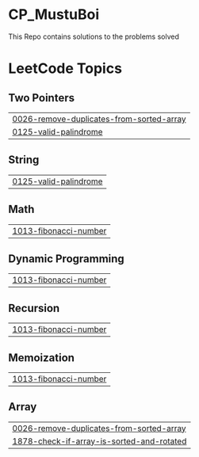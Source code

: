 # CP_MustuBoi
This Repo contains solutions to the problems solved

<!---LeetCode Topics Start-->
# LeetCode Topics
## Two Pointers
|  |
| ------- |
| [0026-remove-duplicates-from-sorted-array](https://github.com/MUSTUFA77/CP_MustuBoi/tree/master/0026-remove-duplicates-from-sorted-array) |
| [0125-valid-palindrome](https://github.com/MUSTUFA77/CP_MustuBoi/tree/master/0125-valid-palindrome) |
## String
|  |
| ------- |
| [0125-valid-palindrome](https://github.com/MUSTUFA77/CP_MustuBoi/tree/master/0125-valid-palindrome) |
## Math
|  |
| ------- |
| [1013-fibonacci-number](https://github.com/MUSTUFA77/CP_MustuBoi/tree/master/1013-fibonacci-number) |
## Dynamic Programming
|  |
| ------- |
| [1013-fibonacci-number](https://github.com/MUSTUFA77/CP_MustuBoi/tree/master/1013-fibonacci-number) |
## Recursion
|  |
| ------- |
| [1013-fibonacci-number](https://github.com/MUSTUFA77/CP_MustuBoi/tree/master/1013-fibonacci-number) |
## Memoization
|  |
| ------- |
| [1013-fibonacci-number](https://github.com/MUSTUFA77/CP_MustuBoi/tree/master/1013-fibonacci-number) |
## Array
|  |
| ------- |
| [0026-remove-duplicates-from-sorted-array](https://github.com/MUSTUFA77/CP_MustuBoi/tree/master/0026-remove-duplicates-from-sorted-array) |
| [1878-check-if-array-is-sorted-and-rotated](https://github.com/MUSTUFA77/CP_MustuBoi/tree/master/1878-check-if-array-is-sorted-and-rotated) |
<!---LeetCode Topics End-->
